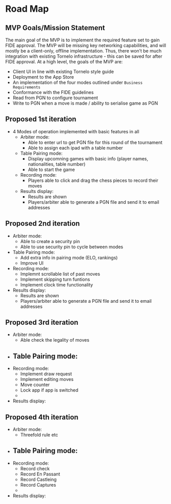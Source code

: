 # Road Map

## MVP Goals/Mission Statement
The main goal of the MVP is to implement the required feature set to gain FIDE approval. The MVP will be missing key networking capabilities, and will mostly be a client-only, offline implementation. Thus, there won’t be much integration with existing Tornelo infrastructure - this can be saved for after FIDE approval.
At a high level, the goals of the MVP are:
- Client UI in line with existing Tornelo style guide
- Deployment to the App Store
- An implementation of the four modes outlined under `Business Requirements`
- Conformance with the FIDE guidelines
- Read from PGN to configure tournament
- Write to PGN when a move is made / ability to serialise game as PGN


## Proposed 1st iteration
- 4 Modes of operation implemented with basic features in all
  - Arbiter mode:
    - Able to enter url to get PGN file for this round of the tournament
    - Able to assign each ipad with a table number
  - Table Pairing mode:
    - Display upcomning games with basic info (player names, nationalities, table number)
    - Able to start the game
  - Recording mode:
    - Players able to click and drag the chess pieces to record their moves
  - Results display:
    - Results are shown
    - Players/arbiter able to generate a PGN file and send it to email addresses

## Proposed 2nd iteration
  - Arbiter mode:
    - Able to create a security pin 
    - Able to use security pin to cycle between modes
  - Table Pairing mode:
    - Add extra info in pairing mode (ELO, rankings)
    - Improve UI
  - Recording mode:
    - Implemnt scrollable list of past moves 
    - Implement skipping turn funtions
    - Implement clock time functionality
  - Results display:
    - Results are shown
    - Players/arbiter able to generate a PGN file and send it to email addresses

## Proposed 3rd iteration
  - Arbiter mode:
    - Able check the legality of moves
  - Table Pairing mode:
    - 
  - Recording mode:
    - Implement draw request
    - Implement editing moves
    - Move counter
    - Lock app if app is switched
    - 
  - Results display:

## Proposed 4th iteration
  - Arbiter mode:
    - Threefold rule etc
  - Table Pairing mode:
    - 
  - Recording mode:
    -  Record check
    -  Record En Passant
    -  Record Castleing
    -  Record Captures
    - 
  - Results display:






